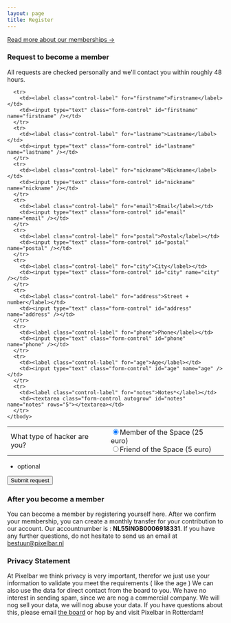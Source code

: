 ```yaml
---
layout: page
title: Register
---
```


<p class="message">
  <a href="/about">Read more about our memberships →</a>
</p>

### Request to become a member

All requests are checked personally and we'll contact you within roughly 48 hours.

<script src='https://www.google.com/recaptcha/api.js'></script>


<form id="register">
  <table>
    <tbody>
      <tr>
        <td><label class="control-label">What type of hacker are you?</label></td>
        <td>
          <input type="radio" name="membertype" value="member" id="member" checked><label class="control-label" for="member">Member of the Space (25 euro)</label></input> <br />
          <input type="radio" name="membertype" value="friend" id="friend"><label class="control-label" for="friend">Friend of the Space (5 euro)</label></input>
        </td>
      </tr>

      <tr>
        <td><label class="control-label" for="firstname">Firstname</label></td>
        <td><input type="text" class="form-control" id="firstname" name="firstname" /></td>
      </tr>
      <tr>
        <td><label class="control-label" for="lastname">Lastname</label></td>
        <td><input type="text" class="form-control" id="lastname" name="lastname" /></td>
      </tr>
      <tr>
        <td><label class="control-label" for="nickname">Nickname</label></td>
        <td><input type="text" class="form-control" id="nickname" name="nickname" /></td>
      </tr>
      <tr>
        <td><label class="control-label" for="email">Email</label></td>
        <td><input type="text" class="form-control" id="email" name="email" /></td>
      </tr>
      <tr>
        <td><label class="control-label" for="postal">Postal</label></td>
        <td><input type="text" class="form-control" id="postal" name="postal" /></td>
      </tr>
      <tr>
        <td><label class="control-label" for="city">City</label></td>
        <td><input type="text" class="form-control" id="city" name="city" /></td>
      </tr>
      <tr>
        <td><label class="control-label" for="address">Street + number</label></td>
        <td><input type="text" class="form-control" id="address" name="address" /></td>
      </tr>
      <tr>
        <td><label class="control-label" for="phone">Phone</label></td>
        <td><input type="text" class="form-control" id="phone" name="phone" /></td>
      </tr>
      <tr>
        <td><label class="control-label" for="age">Age</label></td>
        <td><input type="text" class="form-control" id="age" name="age" /></td>
      </tr>
      <tr>
        <td><label class="control-label" for="notes">Notes*</label></td>
        <td><textarea class="form-control autogrow" id="notes" name="notes" rows="5"></textarea></td>
      </tr>
    </tbody>
  </table>

  * optional

  <div class="form-group">
    <div class="g-recaptcha" data-sitekey="6LfB9xQTAAAAAGpgaOV8KdVuE04PA6gl5ha07w5w" style="-moz-transform:scale(0.77); -ms-transform:scale(0.77); -o-transform:scale(0.77); -moz-transform-origin:0; -ms-transform-origin:0; -o-transform-origin:0; -webkit-transform:scale(0.77); transform:scale(0.77); -webkit-transform-origin:0 0; transform-origin:0; filter: progid:DXImageTransform.Microsoft.Matrix(M11=0.77,M12=0,M21=0,M22=0.77,SizingMethod='auto expand');" ></div>
  </div>
  <input type="hidden" name="token" value="1d144841516e7937f1ca82ba99a7cd32">
  <div class="form-group">
    <button type="submit" class="btn btn-success">Submit request</button>
  </div>
</form>

### After you become a member

You can become a member by registering yourself here. After we confirm your membership, you can create a monthly transfer for your contribution to our account. Our accountnumber is : <b>NL55INGB0006918331</b>. If you have any further questions, do not hesitate to send us an email at <a href="mailto:bestuur@pixelbar.nl">bestuur@pixelbar.nl</a>

### Privacy Statement

At Pixelbar we think privacy is very important, therefor we just use your information to validate you meet the requirements ( like the age ) We can also use the data for direct contact from the board to you. We have no interest in sending spam, since we are nog a commercial company. We will nog sell your data, we will nog abuse your data. If you have questions about this, please email <a href="mailto:bestuur@pixelbar.nl">the board</a> or hop by and visit Pixelbar in Rotterdam!
